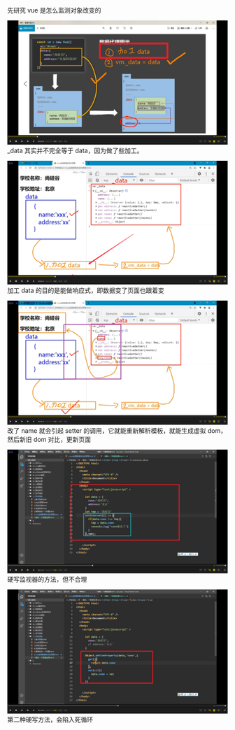 先研究 vue 是怎么监测对象改变的

![](./img/2022-01-30-00-15-02.png)  
\_data 其实并不完全等于 data，因为做了些加工。

![](./img/2022-01-30-00-17-51.png)  
加工 data 的目的是能做响应式，即数据变了页面也跟着变

![](./img/2022-01-30-00-26-52.png)
改了 name 就会引起 setter 的调用，它就能重新解析模板，就能生成虚拟 dom，然后新旧 dom 对比，更新页面

![](./img/2022-01-30-00-25-59.png)  
硬写监视器的方法，但不合理      

![](./img/2022-01-30-00-29-27.png)      
第二种硬写方法，会陷入死循环
